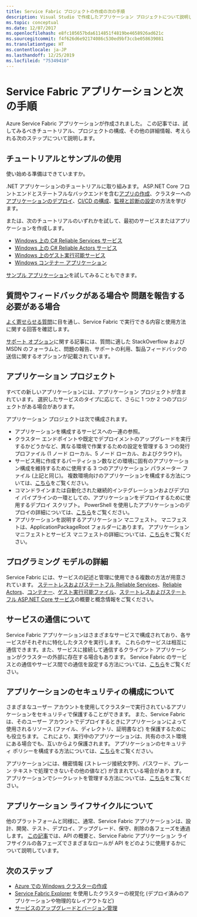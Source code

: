 ```yaml
---
title: Service Fabric プロジェクトの作成の次の手順
description: Visual Studio で作成したアプリケーション プロジェクトについて説明します。  チュートリアルを使用してサービスを構築する方法を説明し、Service Fabric のサービスの開発について詳しく説明します。
ms.topic: conceptual
ms.date: 12/07/2017
ms.openlocfilehash: e8fc105657bda6114851f4819be4658926ad621c
ms.sourcegitcommit: f4f626d6e92174086c530ed9bf3ccbe058639081
ms.translationtype: HT
ms.contentlocale: ja-JP
ms.lasthandoff: 12/25/2019
ms.locfileid: "75349410"
---
```

# <a name="your-service-fabric-application-and-next-steps"></a>Service Fabric アプリケーションと次の手順
Azure Service Fabric アプリケーションが作成されました。 この記事では、試してみるべきチュートリアル、プロジェクトの構成、その他の詳細情報、考えられる次のステップについて説明します。

## <a name="get-started-with-tutorials-walk-throughs-and-samples"></a>チュートリアルとサンプルの使用
使い始める準備はできていますか。  

.NET アプリケーションのチュートリアルに取り組みます。 ASP.NET Core フロントエンドとステートフルなバックエンドを含む[アプリの作成](service-fabric-tutorial-create-dotnet-app.md)、クラスターへの[アプリケーションのデプロイ](service-fabric-tutorial-deploy-app-to-party-cluster.md)、[CI/CD の構成](service-fabric-tutorial-deploy-app-with-cicd-vsts.md)、[監視と診断の設定](service-fabric-tutorial-monitoring-aspnet.md)の方法を学びます。

または、次のチュートリアルのいずれかを試して、最初のサービスまたはアプリケーションを作成します。
- [Windows 上の C# Reliable Services サービス](service-fabric-reliable-services-quick-start.md) 
- [Windows 上の C# Reliable Actors サービス](service-fabric-reliable-actors-get-started.md) 
- [Windows 上のゲスト実行可能サービス](quickstart-guest-app.md) 
- [Windows コンテナー アプリケーション](service-fabric-get-started-containers.md) 

[サンプル アプリケーション](https://aka.ms/servicefabricsamples)を試してみることもできます。

## <a name="have-questions-or-feedback--need-to-report-an-issue"></a>質問やフィードバックがある場合や  問題を報告する必要がある場合
[よく寄せらせる質問](service-fabric-common-questions.md)に目を通し、Service Fabric で実行できる内容と使用方法に関する回答を確認します。

[サポート オプション](service-fabric-support.md)に関する記事には、質問に適した StackOverflow および MSDN のフォーラムと、問題の報告、サポートの利用、製品フィードバックの送信に関するオプションが記載されています。

## <a name="the-application-project"></a>アプリケーション プロジェクト
すべての新しいアプリケーションには、アプリケーション プロジェクトが含まれています。 選択したサービスのタイプに応じて、さらに 1 つか 2 つのプロジェクトがある場合があります。

アプリケーション プロジェクトは次で構成されます。

* アプリケーションを構成するサービスへの一連の参照。
* クラスター エンドポイントや既定でデプロイメントのアップグレードを実行するかどうかなど、異なる環境で作業するための設定を管理する 3 つの発行プロファイル (1 ノード ローカル、5 ノード ローカル、およびクラウド)。
* サービス用に作成するパーティション数などの環境に固有のアプリケーション構成を維持するために使用する 3 つのアプリケーション パラメーター ファイル (上記と同じ)。 複数環境向けのアプリケーションを構成する方法については、[こちら](service-fabric-manage-multiple-environment-app-configuration.md)をご覧ください。
* コマンドラインまたは自動化された継続的インテグレーションおよびデプロイ パイプラインの一環としての、アプリケーションをデプロイするために使用するデプロイ スクリプト。 PowerShell を使用したアプリケーションのデプロイの詳細については、[こちら](service-fabric-deploy-remove-applications.md)をご覧ください。
* アプリケーションを説明するアプリケーション マニフェスト。 マニフェストは、ApplicationPackageRoot フォルダーにあります。 アプリケーション マニフェストとサービス マニフェストの詳細については、[こちら](service-fabric-application-model.md)をご覧ください。



## <a name="learn-more-about-the-programming-models"></a>プログラミング モデルの詳細
Service Fabric には、サービスの記述と管理に使用できる複数の方法が用意されています。  [ステートレスおよびステートフル Reliable Services](service-fabric-reliable-services-introduction.md)、[Reliable Actors](service-fabric-reliable-actors-introduction.md)、[コンテナー](service-fabric-containers-overview.md)、[ゲスト実行可能ファイル](service-fabric-guest-executables-introduction.md)、[ステートレスおよびステートフル ASP.NET Core サービス](service-fabric-reliable-services-communication-aspnetcore.md)の概要と概念情報をご覧ください。

## <a name="learn-about-service-communication"></a>サービスの通信について
Service Fabric アプリケーションはさまざまなサービスで構成されており、各サービスがそれぞれに特化したタスクを実行します。 これらのサービスは相互に通信できます。また、サービスに接続して通信するクライアント アプリケーションがクラスターの外部に存在する場合もあります。 Service Fabric のサービスとの通信やサービス間での通信を設定する方法については、[こちら](service-fabric-connect-and-communicate-with-services.md)をご覧ください。 

## <a name="learn-about-configuring-application-security"></a>アプリケーションのセキュリティの構成について
さまざまなユーザー アカウントを使用してクラスターで実行されているアプリケーションをセキュリティで保護することができます。 また、Service Fabric は、そのユーザー アカウントでデプロイするときにアプリケーションによって使用されるリソース (ファイル、ディレクトリ、証明書など) を保護するためにも役立ちます。 これにより、実行中のアプリケーションは、共有のホスト環境にある場合でも、互いからより保護されます。  アプリケーションのセキュリティ ポリシーを構成する方法については、[こちら](service-fabric-application-runas-security.md)をご覧ください。

アプリケーションには、機密情報 (ストレージ接続文字列、パスワード、プレーン テキストで処理できないその他の値など) が含まれている場合があります。 アプリケーションでシークレットを管理する方法については、[こちら](service-fabric-application-secret-management.md)をご覧ください。

## <a name="learn-about-the-application-lifecycle"></a>アプリケーション ライフサイクルについて
他のプラットフォームと同様に、通常、Service Fabric アプリケーションは、設計、開発、テスト、デプロイ、アップグレード、保守、削除の各フェーズを通過します。 [この記事](service-fabric-application-lifecycle.md)では、API の概要と、Service Fabric アプリケーション ライフサイクルの各フェーズでさまざまなロールが API をどのように使用するかについて説明しています。

## <a name="next-steps"></a>次のステップ
- [Azure での Windows クラスターの作成](service-fabric-tutorial-create-vnet-and-windows-cluster.md)
- [Service Fabric Explorer](service-fabric-visualizing-your-cluster.md) を使用したクラスターの視覚化 (デプロイ済みのアプリケーションや物理的なレイアウトなど)
- [サービスのアップグレードとバージョン管理](service-fabric-application-upgrade-tutorial.md)


